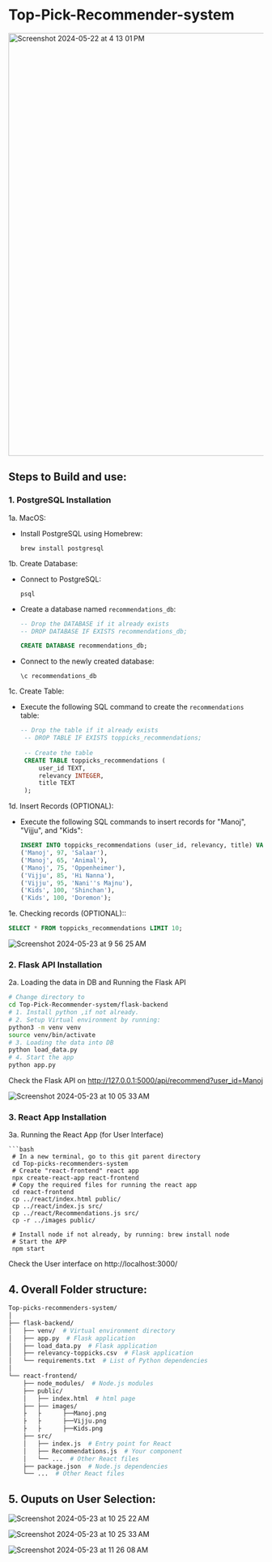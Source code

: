 # Top-Pick-Recommender-system

<img width="835" alt="Screenshot 2024-05-22 at 4 13 01 PM" src="https://github.com/manojbusam/Top-Pick-Recommender-system/assets/44409170/fe112906-3444-4b67-9b1d-8e1dd6d835e0">

## Steps to Build and use:

### 1. PostgreSQL Installation

1a. MacOS:
   - Install PostgreSQL using Homebrew:
     ```
     brew install postgresql
     ```
1b. Create Database:
   - Connect to PostgreSQL:
     ```
     psql
     ```
   - Create a database named `recommendations_db`:
     ```sql
     -- Drop the DATABASE if it already exists
     -- DROP DATABASE IF EXISTS recommendations_db;
     
     CREATE DATABASE recommendations_db;
     ```
   - Connect to the newly created database:
     ```
     \c recommendations_db
     ```

1c. Create Table:
   - Execute the following SQL command to create the `recommendations` table:
     ```sql
     -- Drop the table if it already exists
      -- DROP TABLE IF EXISTS toppicks_recommendations;
      
      -- Create the table
      CREATE TABLE toppicks_recommendations (
          user_id TEXT,
          relevancy INTEGER,
          title TEXT
      );

     ```

1d. Insert Records (OPTIONAL):
   - Execute the following SQL commands to insert records for "Manoj", "Vijju", and "Kids":
     ```sql
     INSERT INTO toppicks_recommendations (user_id, relevancy, title) VALUES
     ('Manoj', 97, 'Salaar'),
     ('Manoj', 65, 'Animal'),
     ('Manoj', 75, 'Oppenheimer'),
     ('Vijju', 85, 'Hi Nanna'),
     ('Vijju', 95, 'Nani''s Majnu'),
     ('Kids', 100, 'Shinchan'),
     ('Kids', 100, 'Doremon');
     ```

1e. Checking records (OPTIONAL)::

   ```sql
   SELECT * FROM toppicks_recommendations LIMIT 10;
   ```
   ![Screenshot 2024-05-23 at 9 56 25 AM](https://github.com/manojbusam/Top-Pick-Recommender-system/assets/44409170/309d6c52-8352-4192-a324-c3225b7a4680)

### 2. Flask API Installation 

2a. Loading the data in DB and Running the Flask API 
  ```bash flask-backend
  # Change directory to 
  cd Top-Pick-Recommender-system/flask-backend
  # 1. Install python ,if not already.
  # 2. Setup Virtual environment by running:
  python3 -m venv venv
  source venv/bin/activate
  # 3. Loading the data into DB
  python load_data.py
  # 4. Start the app
  python app.py
  ```
  Check the Flask API on http://127.0.0.1:5000/api/recommend?user_id=Manoj
  
  ![Screenshot 2024-05-23 at 10 05 33 AM](https://github.com/manojbusam/Top-Pick-Recommender-system/assets/44409170/cd003075-4bf0-4ab0-ac4e-04944228bad3)

  

### 3. React App Installation

3a. Running the React App (for User Interface)

  ```
  ```bash
   # In a new terminal, go to this git parent directory
   cd Top-picks-recommenders-system
   # Create "react-frontend" react app
   npx create-react-app react-frontend
   # Copy the required files for running the react app
   cd react-frontend
   cp ../react/index.html public/
   cp ../react/index.js src/
   cp ../react/Recommendations.js src/
   cp -r ../images public/

   # Install node if not already, by running: brew install node
   # Start the APP
   npm start
  ```
  Check the User interface on http://localhost:3000/

  
## 4. Overall Folder structure:
  ```bash
Top-picks-recommenders-system/
│
├── flask-backend/
│   ├── venv/  # Virtual environment directory
│   ├── app.py  # Flask application
│   ├── load_data.py  # Flask application
│   ├── relevancy-toppicks.csv  # Flask application
│   └── requirements.txt  # List of Python dependencies
│
└── react-frontend/
      ├── node_modules/  # Node.js modules
      ├── public/
      │   ├── index.html  # html page
      ├── ├── images/
      ├   ├      ├──Manoj.png
      ├   ├      ├──Vijju.png
      ├   ├      ├──Kids.png
      ├── src/
      │   ├── index.js  # Entry point for React
      │   ├── Recommendations.js  # Your component
      │   └── ...  # Other React files
      ├── package.json  # Node.js dependencies
      └── ...  # Other React files
  ```
## 5. Ouputs on User Selection:

![Screenshot 2024-05-23 at 10 25 22 AM](https://github.com/manojbusam/Top-Pick-Recommender-system/assets/44409170/a8a9006c-b376-40f4-b8ac-f893892da854)

![Screenshot 2024-05-23 at 10 25 33 AM](https://github.com/manojbusam/Top-Pick-Recommender-system/assets/44409170/5bf5bec5-b9e0-41ac-942c-51b8de113f98)

![Screenshot 2024-05-23 at 11 26 08 AM](https://github.com/manojbusam/Top-Pick-Recommender-system/assets/44409170/f2cdee8c-338a-4504-b535-40d9a4ed7da4)

